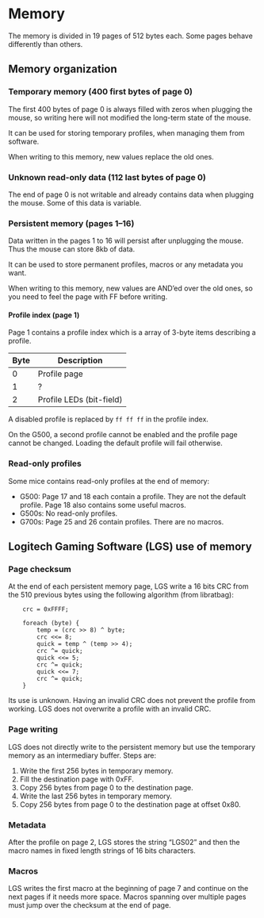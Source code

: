 Memory
======

The memory is divided in 19 pages of 512 bytes each. Some pages behave differently than others.

Memory organization
-------------------

### Temporary memory (400 first bytes of page 0)

The first 400 bytes of page 0 is always filled with zeros when plugging the mouse, so writing here will not modified the long-term state of the mouse.

It can be used for storing temporary profiles, when managing them from software.

When writing to this memory, new values replace the old ones.


### Unknown read-only data (112 last bytes of page 0)

The end of page 0 is not writable and already contains data when plugging the mouse. Some of this data is variable.


### Persistent memory (pages 1–16)

Data written in the pages 1 to 16 will persist after unplugging the mouse. Thus the mouse can store 8kb of data.

It can be used to store permanent profiles, macros or any metadata you want.

When writing to this memory, new values are AND’ed over the old ones, so you need to feel the page with FF before writing.

#### Profile index (page 1)

Page 1 contains a profile index which is a array of 3-byte items describing a profile.

| Byte | Description              |
| ---- | ------------------------ |
| 0    | Profile page             |
| 1    | ?                        |
| 2    | Profile LEDs (bit-field) |

A disabled profile is replaced by `ff ff ff` in the profile index.

On the G500, a second profile cannot be enabled and the profile page cannot be changed. Loading the default profile will fail otherwise.


### Read-only profiles

Some mice contains read-only profiles at the end of memory:
 - G500: Page 17 and 18 each contain a profile. They are not the default profile. Page 18 also contains some useful macros.
 - G500s: No read-only profiles.
 - G700s: Page 25 and 26 contain profiles. There are no macros.


Logitech Gaming Software (LGS) use of memory
--------------------------------------

### Page checksum

At the end of each persistent memory page, LGS write a 16 bits CRC from the 510 previous bytes using the following algorithm (from libratbag):

```
	crc = 0xFFFF;

	foreach (byte) {
		temp = (crc >> 8) ^ byte;
		crc <<= 8;
		quick = temp ^ (temp >> 4);
		crc ^= quick;
		quick <<= 5;
		crc ^= quick;
		quick <<= 7;
		crc ^= quick;
	}
```

Its use is unknown. Having an invalid CRC does not prevent the profile from working. LGS does not overwrite a profile with an invalid CRC.


### Page writing

LGS does not directly write to the persistent memory but use the temporary memory as an intermediary buffer. Steps are:
 1. Write the first 256 bytes in temporary memory.
 2. Fill the destination page with 0xFF.
 3. Copy 256 bytes from page 0 to the destination page.
 4. Write the last 256 bytes in temporary memory.
 5. Copy 256 bytes from page 0 to the destination page at offset 0x80.


### Metadata

After the profile on page 2, LGS stores the string “LGS02” and then the macro names in fixed length strings of 16 bits characters.


### Macros

LGS writes the first macro at the beginning of page 7 and continue on the next pages if it needs more space. Macros spanning over multiple pages must jump over the checksum at the end of page.
